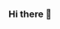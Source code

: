 ### Hi there 👋

<!--
**tiegz/tiegz** is a ✨ _special_ ✨ repository because its `README.md` (this file) appears on your GitHub profile.

Here are some ideas to get you started:

- 🔭 I’m currently working at Tidelift
- 🌱 I’m currently learning Swift
- 👯 I’m looking to collaborate on interesting OSS projects, and/or possibly XR games or language-learning tools.
-->
